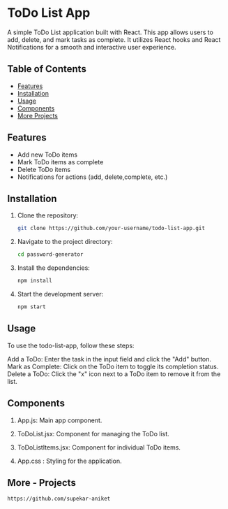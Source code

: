 # ToDo List App

A simple ToDo List application built with React. This app allows users to add, delete, and mark tasks as complete. It utilizes React hooks and React Notifications for a smooth and interactive user experience.


## Table of Contents

- [Features](#features)
- [Installation](#installation)
- [Usage](#usage)
- [Components](#components)
- [More Projects](#More-Projects)
  

## Features

- Add new ToDo items
- Mark ToDo items as complete
- Delete ToDo items
- Notifications for actions (add, delete,complete, etc.)
  

## Installation

1. Clone the repository:

   ```bash
   git clone https://github.com/your-username/todo-list-app.git

2. Navigate to the project directory:
   
   ```sh
   cd password-generator

3. Install the dependencies:

   ```sh
   npm install

4. Start the development server:

   ```sh
   npm start
   

## Usage

To use the todo-list-app, follow these steps:

Add a ToDo: Enter the task in the input field and click the "Add" button.
Mark as Complete: Click on the ToDo item to toggle its completion status.
Delete a ToDo: Click the "x" icon next to a ToDo item to remove it from the list.


## Components

1. App.js:  Main app component.

2. ToDoList.jsx: Component for managing the ToDo list.

3. ToDoListItems.jsx:  Component for individual ToDo items.

4. App.css : Styling for the application.


## More - Projects

```sh
https://github.com/supekar-aniket

